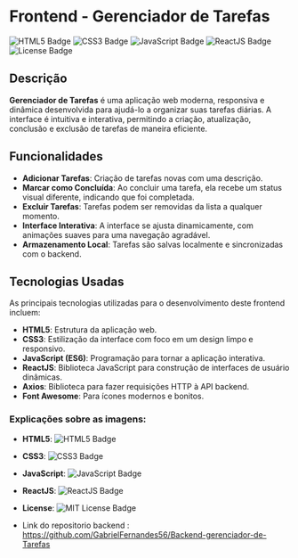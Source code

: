 # Frontend - Gerenciador de Tarefas

![HTML5 Badge](https://img.shields.io/badge/HTML5-E34F26.svg?style=flat-square)
![CSS3 Badge](https://img.shields.io/badge/CSS3-1572B6.svg?style=flat-square)
![JavaScript Badge](https://img.shields.io/badge/JavaScript-F7DF1E.svg?style=flat-square)
![ReactJS Badge](https://img.shields.io/badge/ReactJS-61DAFB.svg?style=flat-square)
![License Badge](https://img.shields.io/badge/License-MIT-green.svg)

## Descrição

**Gerenciador de Tarefas** é uma aplicação web moderna, responsiva e dinâmica desenvolvida para ajudá-lo a organizar suas tarefas diárias. A interface é intuitiva e interativa, permitindo a criação, atualização, conclusão e exclusão de tarefas de maneira eficiente.

## Funcionalidades

- **Adicionar Tarefas**: Criação de tarefas novas com uma descrição.
- **Marcar como Concluída**: Ao concluir uma tarefa, ela recebe um status visual diferente, indicando que foi completada.
- **Excluir Tarefas**: Tarefas podem ser removidas da lista a qualquer momento.
- **Interface Interativa**: A interface se ajusta dinamicamente, com animações suaves para uma navegação agradável.
- **Armazenamento Local**: Tarefas são salvas localmente e sincronizadas com o backend.

## Tecnologias Usadas

As principais tecnologias utilizadas para o desenvolvimento deste frontend incluem:

- **HTML5**: Estrutura da aplicação web.
- **CSS3**: Estilização da interface com foco em um design limpo e responsivo.
- **JavaScript (ES6)**: Programação para tornar a aplicação interativa.
- **ReactJS**: Biblioteca JavaScript para construção de interfaces de usuário dinâmicas.
- **Axios**: Biblioteca para fazer requisições HTTP à API backend.
- **Font Awesome**: Para ícones modernos e bonitos.


### Explicações sobre as imagens:


   
   - **HTML5**: ![HTML5 Badge](https://img.shields.io/badge/HTML5-E34F26.svg?style=flat-square)
   - **CSS3**: ![CSS3 Badge](https://img.shields.io/badge/CSS3-1572B6.svg?style=flat-square)
   - **JavaScript**: ![JavaScript Badge](https://img.shields.io/badge/JavaScript-F7DF1E.svg?style=flat-square)
   - **ReactJS**: ![ReactJS Badge](https://img.shields.io/badge/ReactJS-61DAFB.svg?style=flat-square)
   - **License**: ![MIT License Badge](https://img.shields.io/badge/License-MIT-green.svg)

   - Link do repositorio backend : https://github.com/GabrielFernandes56/Backend-gerenciador-de-Tarefas



